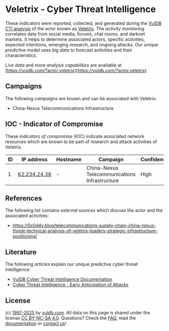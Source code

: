 # Veletrix - Cyber Threat Intelligence

These _indicators_ were reported, collected, and generated during the [VulDB CTI analysis](https://vuldb.com/?kb.cti) of the actor known as [Veletrix](https://vuldb.com/?actor.veletrix). The _activity monitoring_ correlates data from social media, forums, chat rooms, and darknet markets. It helps to determine associated actors, specific activities, expected intentions, emerging research, and ongoing attacks. Our unique _predictive model_ uses _big data_ to forecast activities and their characteristics.

_Live data_ and more _analysis capabilities_ are available at [https://vuldb.com/?actor.veletrix](https://vuldb.com/?actor.veletrix)

## Campaigns

The following _campaigns_ are known and can be associated with Veletrix:

* China-Nexus Telecommunications Infrastructure

## IOC - Indicator of Compromise

These _indicators of compromise_ (IOC) indicate associated network resources which are known to be part of research and attack activities of Veletrix.

ID | IP address | Hostname | Campaign | Confidence
-- | ---------- | -------- | -------- | ----------
1 | [62.234.24.38](https://vuldb.com/?ip.62.234.24.38) | - | China-Nexus Telecommunications Infrastructure | High

## References

The following list contains _external sources_ which discuss the actor and the associated activities:

* https://0x0d4y.blog/telecommunications-supply-chain-china-nexus-threat-technical-analysis-of-veletrix-loaders-strategic-infrastructure-positioning/

## Literature

The following _articles_ explain our unique predictive cyber threat intelligence:

* [VulDB Cyber Threat Intelligence Documentation](https://vuldb.com/?kb.cti)
* [Cyber Threat Intelligence - Early Anticipation of Attacks](https://www.scip.ch/en/?labs.20201022)

## License

(c) [1997-2025](https://vuldb.com/?kb.changelog) by [vuldb.com](https://vuldb.com/?kb.about). All data on this page is shared under the license [CC BY-NC-SA 4.0](https://creativecommons.org/licenses/by-nc-sa/4.0/). Questions? Check the [FAQ](https://vuldb.com/?kb.faq), read the [documentation](https://vuldb.com/?kb) or [contact us](https://vuldb.com/?contact)!
